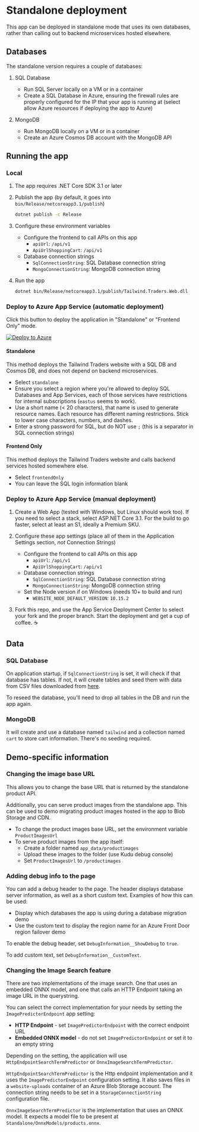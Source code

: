# Standalone deployment

This app can be deployed in standalone mode that uses its own databases, rather than calling out to backend microservices hosted elsewhere.

## Databases

The standalone version requires a couple of databases:

1. SQL Database
    - Run SQL Server locally on a VM or in a container
    - Create a SQL Database in Azure, ensuring the firewall rules are properly configured for the IP that your app is running at (select allow Azure resources if deploying the app to Azure)

1. MongoDB
    - Run MongoDB locally on a VM or in a container
    - Create an Azure Cosmos DB account with the MongoDB API

## Running the app

### Local

1. The app requires .NET Core SDK 3.1 or later

1. Publish the app (by default, it goes into `bin/Release/netcoreapp3.1/publish`)
    ```bash
    dotnet publish -c Release
    ```

1. Configure these environment variables
    - Configure the frontend to call APIs on this app
        - `apiUrl`: `/api/v1`
        - `ApiUrlShoppingCart`: `/api/v1`
    - Database connection strings
        - `SqlConnectionString`: SQL Database connection string
        - `MongoConnectionString`: MongoDB connection string

1. Run the app
    ```bash
    dotnet bin/Release/netcoreapp3.1/publish/Tailwind.Traders.Web.dll
    ```

### Deploy to Azure App Service (automatic deployment)

Click this button to deploy the application in "Standalone" or "Frontend Only" mode.

[![Deploy to Azure](https://azuredeploy.net/deploybutton.svg)](https://portal.azure.com/?feature.customportal=false#create/Microsoft.Template/uri/https%3A%2F%2Fraw.githubusercontent.com%2FMicrosoft%2FTailwindTraders-Website%2Fmain%2Fazuredeploy.json)

#### Standalone

This method deploys the Tailwind Traders website with a SQL DB and Cosmos DB, and does not depend on backend microservices.

- Select `standalone`
- Ensure you select a region where you're allowed to deploy SQL Databases and App Services, each of those services have restrictions for internal subscriptions (`eastus` seems to work).
- Use a short name (< 20 characters), that name is used to generate resource names. Each resource has different naming restrictions. Stick to lower case characters, numbers, and dashes.
- Enter a strong password for SQL, but do NOT use `;` (this is a separator in SQL connection strings)

#### Frontend Only

This method deploys the Tailwind Traders website and calls backend services hosted somewhere else.

- Select `frontendOnly`
- You can leave the SQL login information blank

### Deploy to Azure App Service (manual deployment)

1. Create a Web App (tested with Windows, but Linux should work too). If you need to select a stack, select ASP.NET Core 3.1. For the build to go faster, select at least an S1, ideally a Premium SKU.

1. Configure these app settings (place all of them in the Application Settings section, *not* Connection Strings)
    - Configure the frontend to call APIs on this app
        - `apiUrl`: `/api/v1`
        - `ApiUrlShoppingCart`: `/api/v1`
    - Database connection strings
        - `SqlConnectionString`: SQL Database connection string
        - `MongoConnectionString`: MongoDB connection string
    - Set the Node version if on Windows (needs 10+ to build and run)
        - `WEBSITE_NODE_DEFAULT_VERSION`: `10.15.2`

1. Fork this repo, and use the App Service Deployment Center to select your fork and the proper branch. Start the deployment and get a cup of coffee. ☕️

## Data

### SQL Database

On application startup, if `SqlConnectionString` is set, it will check if that database has tables. If not, it will create tables and seed them with data from CSV files downloaded from [here](https://github.com/microsoft/TailwindTraders-Backend/tree/main/Source/Services/Tailwind.Traders.Product.Api/Setup).

To reseed the database, you'll need to drop all tables in the DB and run the app again.

### MongoDB

It will create and use a database named `tailwind` and a collection named `cart` to store cart information. There's no seeding required.

## Demo-specific information

### Changing the image base URL

This allows you to change the base URL that is returned by the standalone product API.

Additionally, you can serve product images from the standalone app. This can be used to demo migrating product images hosted in the app to Blob Storage and CDN.

- To change the product images base URL, set the environment variable `ProductImagesUrl`
- To serve product images from the app itself:
    - Create a folder named `app_data/productimages`
    - Upload these images to the folder (use Kudu debug console)
    - Set `ProductImagesUrl` to `/productimages`

### Adding debug info to the page

You can add a debug header to the page. The header displays database server information, as well as a short custom text. Examples of how this can be used:

- Display which databases the app is using during a database migration demo
- Use the custom text to display the region name for an Azure Front Door region failover demo

To enable the debug header, set `DebugInformation__ShowDebug` to `true`.

To add custom text, set `DebugInformation__CustomText`.

### Changing the Image Search feature

There are two implementations of the image search. One that uses an embedded ONNX model, and one that calls an HTTP Endpoint taking an image URL in the querystring.

You can select the correct implementation for your needs by setting the `ImagePredictorEndpoint` app setting:
- **HTTP Endpoint** - set `ImagePredictorEndpoint` with the correct endpoint URL
- **Embedded ONNX model** - do not set `ImagePredictorEndpoint` or set it to an empty string

Depending on the setting, the application will use `HttpEndpointSearchTermPredictor` or `OnnxImageSearchTermPredictor`.

`HttpEndpointSearchTermPredictor` is the Http endpoint implementation and it uses the `ImagePredictorEndpoint` configuration setting. It also saves files in a `website-uploads` container of an Azure Blob Storage account. The connection string needs to be set in a `StorageConnectionString` configuration file.

`OnnxImageSearchTermPredictor` is the implementation that uses an ONNX model. It expects a model file to be present at `Standalone/OnnxModels/products.onnx`.
